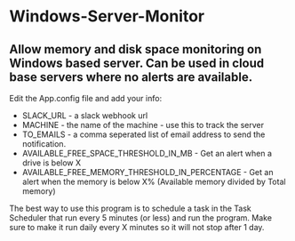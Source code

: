 # Windows-Server-Monitor
## Allow memory and disk space monitoring on Windows based server. Can be used in cloud base servers where no alerts are available.

Edit the App.config file and add your info:
- SLACK_URL - a slack webhook url
- MACHINE - the name of the machine - use this to track the server
- TO_EMAILS - a comma seperated list of email address to send the notification.
- AVAILABLE_FREE_SPACE_THRESHOLD_IN_MB - Get an alert when a drive is below X
- AVAILABLE_FREE_MEMORY_THRESHOLD_IN_PERCENTAGE - Get an alert when the memory is below X% (Available memory divided by Total memory)

The best way to use this program is to schedule a task in the Task Scheduler that run every 5 minutes (or less) and run the program. Make sure to make it run daily every X minutes so it will not stop after 1 day.

